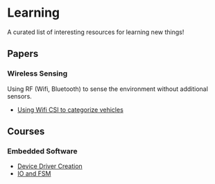 # Learning

A curated list of interesting resources for learning new things!

## Papers

### Wireless Sensing

Using RF (Wifi, Bluetooth) to sense the environment without additional sensors.

* [Using Wifi CSI to categorize vehicles](https://ieeexplore.ieee.org/document/8761305)

## Courses

### Embedded Software

* [Device Driver Creation](https://www.youtube.com/c/FastbitEmbeddedBrainAcademy/videos)
* [IO and FSM](https://www.edx.org/course/embedded-systems-shape-the-world-microcontroller-i)
